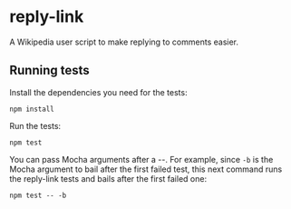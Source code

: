 # reply-link
A Wikipedia user script to make replying to comments easier.

## Running tests

Install the dependencies you need for the tests:

```
npm install
```

Run the tests:

```
npm test
```

You can pass Mocha arguments after a --. For example, since `-b` is the Mocha
argument to bail after the first failed test, this next command runs the
reply-link tests and bails after the first failed one:

```
npm test -- -b
```
